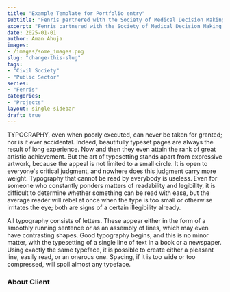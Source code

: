 ```yaml
---
title: "Example Template for Portfolio entry"
subtitle: "Fenris partnered with the Society of Medical Decision Making (SMDM) and Rockefeller Foundation to help a cohort of academic research teams better meet the needs of state and local decision-makers for actionable insights from epidemiological, economic and operational data models."
excerpt: "Fenris partnered with the Society of Medical Decision Making (SMDM) and Rockefeller Foundation to help a cohort of academic research teams better meet the needs of state and local decision-makers for actionable insights from epidemiological, economic and operational data models."
date: 2025-01-01
author: Aman Ahuja
images:
- /images/some_images.png
slug: "change-this-slug"
tags:
- "Civil Society"
- "Public Sector"
series:
- "Fenris"
categories: 
- "Projects"
layout: single-sidebar
draft: true
---
```


TYPOGRAPHY, even when poorly executed, can never be taken for granted; nor is it ever accidental. Indeed, beautifully typeset pages are always the result of long experience. Now and then they even attain the rank of great artistic achievement. But the art of typesetting stands apart from expressive artwork, because the appeal is not limited to a small circle. It is open to everyone's critical judgment, and nowhere does this judgment carry more weight. Typography that cannot be read by everybody is useless. Even for someone who constantly ponders matters of readability and legibility, it is difficult to determine whether something can be read with ease, but the average reader will rebel at once when the type is too small or otherwise irritates the eye; both are signs of a certain illegibility already.

All typography consists of letters. These appear either in the form of a smoothly running sentence or as an assembly of lines, which may even have contrasting shapes. Good typography begins, and this is no minor matter, with the typesetting of a single line of text in a book or a newspaper. Using exactly the same typeface, it is possible to create either a pleasant line, easily read, or an onerous one. Spacing, if it is too wide or too compressed, will spoil almost any typeface.

### About Client

<!-- 
Notes or comments here
* 
--> 
